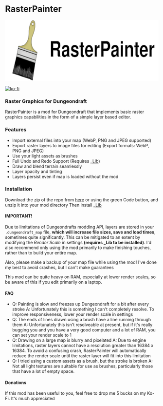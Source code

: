 # RasterPainter

<p align="center">
	<img src="res/banner_logo.svg" height="200" alt="RasterPainter banner logo">
</p>

[![ko-fi](https://ko-fi.com/img/githubbutton_sm.svg)](https://ko-fi.com/K3K5TC1GG)

### Raster Graphics for Dungeondraft
RasterPainter is a mod for Dungeondraft that implements basic raster graphics capabilities in the form of a simple layer based editor.


### Features
- Import external files into your map (WebP, PNG and JPEG supported)
- Export raster layers to image files for editing (Export formats: WebP, PNG and JPEG)
- Use your light assets as brushes
- Full Undo and Redo Support (Requires [_Lib](https://cartographyassets.com/assets/31828/_lib/))
- Draw and blend terrain seamlessly
- Layer opacity and tinting
- Layers persist even if map is loaded without the mod

### Installation
Download the zip of the repo from [here](https://codeload.github.com/MicroTransactionsMatterToo/RasterPainter/zip/refs/heads/main) or using the green Code button, and unzip it into your mod directory
Then install [_Lib](https://cartographyassets.com/assets/31828/_lib/)


#### IMPORTANT!
Due to limitations of Dungeondrafts modding API, layers are stored in your `.dungeondraft_map` file, **which will increase file sizes, save and load times**, sometimes quite significantly. This can be mitigated to an extent by modifying the *Render Scale* in settings **(requires _Lib to be installed)**. I'd also recommend only using the mod primarily to make finishing touches, rather than to build your entire map.

Also, please make a backup of your map file while using the mod! I've done my best to avoid crashes, but I can't make guarantees

This mod can be quite heavy on RAM, especially at lower render scales, so be aware of this if you edit primarily on a laptop.


#### FAQ
- Q: Painting is slow and freezes up Dungeondraft for a bit after every stroke
  A: Unfortunately this is something I can't completely resolve. To improve responsiveness, lower your render scale in settings
- Q: The ends of lines drawn using a brush have a line running through them
  A: Unfortunately this isn't resolveable at present, but if it's really bugging you and you have a very good computer and a lot of RAM, you can set your render scale to 1
- Q: Drawing on a large map is blurry and pixelated
  A: Due to engine limitations, raster layers cannot have a resolution greater than 16384 x 16384. To avoid a confusing crash, RasterPainter will automatically reduce the render scale until the raster layer will fit into this limitation
- Q: I tried using a custom assets as a brush, but the stroke is broken
  A: Not all light textures are suitable for use as brushes, particularly those that have a lot of empty space.

#### Donations
If this mod has been useful to you, feel free to drop me 5 bucks on my Ko-Fi. It's much appreciated